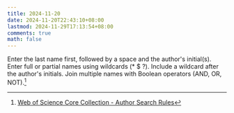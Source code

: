 ```yaml
---
title: 2024-11-20
date: 2024-11-20T22:43:10+08:00
lastmod: 2024-11-29T17:13:54+08:00
comments: true
math: false
---
```


<!--more-->

Enter the last name first, followed by a space and the author's initial(s). Enter full or partial names using wildcards (* $ ?). Include a wildcard after the author's initials. Join multiple names with Boolean operators (AND, OR, NOT).[^1]

[^1]: [Web of Science Core Collection - Author Search Rules](https://support.clarivate.com/ScientificandAcademicResearch/s/article/Web-of-Science-Core-Collection-Author-Search-Rules?language=en_US)
